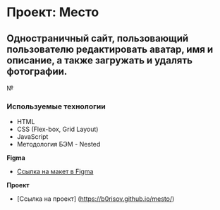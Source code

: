 # Проект: Место
## Одностраничный сайт, пользовающий пользователю редактировать аватар, имя и описание, а также загружать и удалять фотографии.
№
### Используемые технологии

* HTML
* CSS (Flex-box, Grid Layout)
* JavaScript
* Методология БЭМ - Nested

**Figma**

* [Ссылка на макет в Figma](https://www.figma.com/file/2cn9N9jSkmxD84oJik7xL7/JavaScript.-Sprint-4?node-id=0%3A1)

**Проект**

* [Ссылка на проект] (https://b0risov.github.io/mesto/)




